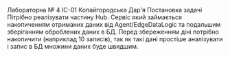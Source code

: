 Лабораторна № 4 
ІС-01 Копайгородська Дар'я
Постановка задачі
Пітрібно реалізувати частину Hub. Cервіс який займається
накопиченням отриманих даних від Agent/EdgeDataLogic та подальшим
зберіганням оброблених даних в БД. Перед збереженням діні потрібно
накопичити (наприклад 10 записів), так як такі дані простіше аналізувати і
запис в БД множини даних буде швидшим.
